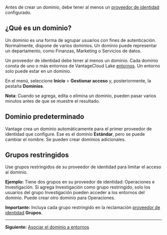 Antes de crear un dominio, debe tener al menos un [proveedor de identidad](whf1680184025148.md) configurado.

¿Qué es un dominio?
-------------------

Un dominio es una forma de agrupar usuarios con fines de autenticación. Normalmente, dispone de varios dominios. Un dominio puede representar un departamento, como Finanzas, Marketing o Servicios de datos.

Un proveedor de identidad debe tener al menos un dominio. Cada dominio consta de uno o más entornos de VantageCloud Lake [entornos](sbt1640280496980.md). Un entorno solo puede estar en un dominio.

En el menú, seleccione **Inicio** \> **Gestionar acceso** y, posteriormente, la pestaña **Dominios**.

**Nota**: Cuando se agrega, edita o elimina un dominio, pueden pasar varios minutos antes de que se muestre el resultado.

Dominio predeterminado
----------------------

Vantage crea un dominio automáticamente para el primer proveedor de identidad que configure. Ese es el dominio **Estándar**, pero se puede cambiar el nombre. Se pueden crear dominios adicionales.

Grupos restringidos
-------------------

Use grupos restringidos de su proveedor de identidad para limitar el acceso al dominio.

**Ejemplo:** Tiene dos grupos en su proveedor de identidad: Operaciones e Investigación. Si agrega Investigación como grupo restringido, solo los usuarios del grupo Investigación pueden acceder a los entornos del dominio. Puede crear otro dominio para Operaciones.

**Importante:** Incluya cada grupo restringido en la reclamación [proveedor de identidad](whf1680184025148.md) **Grupos**.

------------------------------------------------------------------------

**Siguiente:** [Asociar el dominio a entornos](jbj1680184191443.md)
